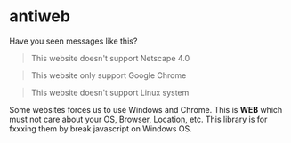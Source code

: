 # antiweb

Have you seen messages like this?

> This website doesn't support Netscape 4.0

> This website only support Google Chrome

> This website doesn't support Linux system

Some websites forces us to use Windows and Chrome.
This is **WEB** which must not care about your OS, Browser, Location, etc.
This library is for fxxxing them by break javascript on Windows OS.
